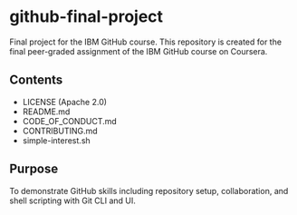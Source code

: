 # github-final-project
Final project for the IBM GitHub course.
This repository is created for the final peer-graded assignment of the IBM GitHub course on Coursera.

## Contents
- LICENSE (Apache 2.0)
- README.md
- CODE_OF_CONDUCT.md
- CONTRIBUTING.md
- simple-interest.sh

## Purpose
To demonstrate GitHub skills including repository setup, collaboration, and shell scripting with Git CLI and UI.
